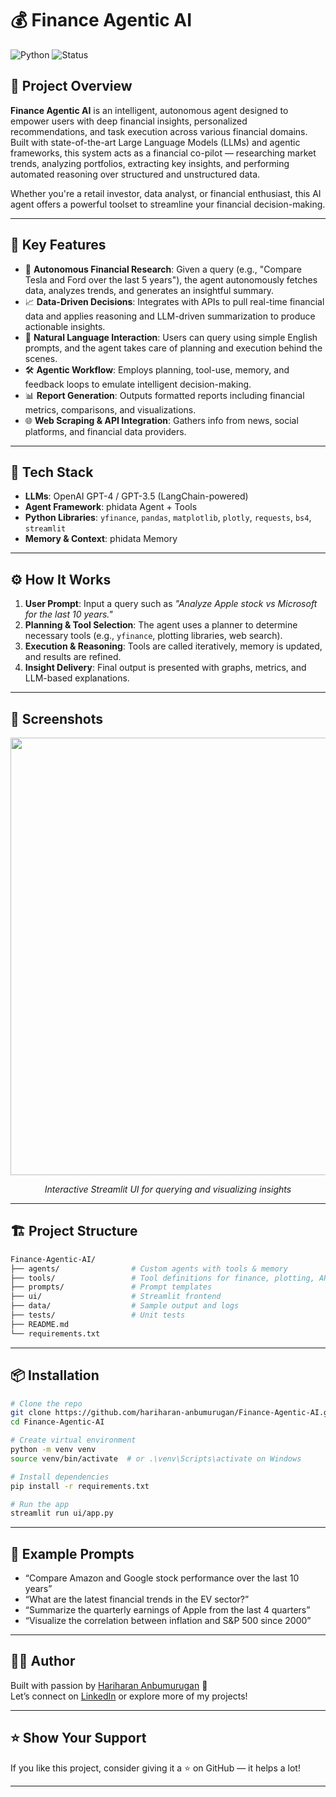 

# 💰 Finance Agentic AI

![Python](https://img.shields.io/badge/Python-3.10%2B-blue.svg)
![Status](https://img.shields.io/badge/status-Active-brightgreen)

## 🚀 Project Overview

**Finance Agentic AI** is an intelligent, autonomous agent designed to empower users with deep financial insights, personalized recommendations, and task execution across various financial domains. Built with state-of-the-art Large Language Models (LLMs) and agentic frameworks, this system acts as a financial co-pilot — researching market trends, analyzing portfolios, extracting key insights, and performing automated reasoning over structured and unstructured data.

Whether you're a retail investor, data analyst, or financial enthusiast, this AI agent offers a powerful toolset to streamline your financial decision-making.

---

## 🧠 Key Features

- 🔎 **Autonomous Financial Research**: Given a query (e.g., "Compare Tesla and Ford over the last 5 years"), the agent autonomously fetches data, analyzes trends, and generates an insightful summary.
- 📈 **Data-Driven Decisions**: Integrates with APIs to pull real-time financial data and applies reasoning and LLM-driven summarization to produce actionable insights.
- 💬 **Natural Language Interaction**: Users can query using simple English prompts, and the agent takes care of planning and execution behind the scenes.
- 🛠️ **Agentic Workflow**: Employs planning, tool-use, memory, and feedback loops to emulate intelligent decision-making.
- 📊 **Report Generation**: Outputs formatted reports including financial metrics, comparisons, and visualizations.
- 🌐 **Web Scraping & API Integration**: Gathers info from news, social platforms, and financial data providers.

---

## 🧰 Tech Stack

- **LLMs**: OpenAI GPT-4 / GPT-3.5 (LangChain-powered)
- **Agent Framework**: phidata Agent + Tools
- **Python Libraries**: `yfinance`, `pandas`, `matplotlib`, `plotly`, `requests`, `bs4`, `streamlit`
- **Memory & Context**: phidata Memory

---

## ⚙️ How It Works

1. **User Prompt**: Input a query such as _"Analyze Apple stock vs Microsoft for the last 10 years."_
2. **Planning & Tool Selection**: The agent uses a planner to determine necessary tools (e.g., `yfinance`, plotting libraries, web search).
3. **Execution & Reasoning**: Tools are called iteratively, memory is updated, and results are refined.
4. **Insight Delivery**: Final output is presented with graphs, metrics, and LLM-based explanations.

---

## 📸 Screenshots

<p align="center">
  <img src="https://raw.githubusercontent.com/hariharan-anbumurugan/Finance-Agentic-AI/main/screenshots/dashboard.png" width="700"/>
</p>
<p align="center">
  <i>Interactive Streamlit UI for querying and visualizing insights</i>
</p>

---

## 🏗️ Project Structure

```bash
Finance-Agentic-AI/
├── agents/                # Custom agents with tools & memory
├── tools/                 # Tool definitions for finance, plotting, APIs
├── prompts/               # Prompt templates
├── ui/                    # Streamlit frontend
├── data/                  # Sample output and logs
├── tests/                 # Unit tests
├── README.md
└── requirements.txt
```

---

## 📦 Installation

```bash
# Clone the repo
git clone https://github.com/hariharan-anbumurugan/Finance-Agentic-AI.git
cd Finance-Agentic-AI

# Create virtual environment
python -m venv venv
source venv/bin/activate  # or .\venv\Scripts\activate on Windows

# Install dependencies
pip install -r requirements.txt

# Run the app
streamlit run ui/app.py
```

---

## 🧪 Example Prompts

- “Compare Amazon and Google stock performance over the last 10 years”
- “What are the latest financial trends in the EV sector?”
- “Summarize the quarterly earnings of Apple from the last 4 quarters”
- “Visualize the correlation between inflation and S&P 500 since 2000”



---

## 👨‍💻 Author

Built with passion by [Hariharan Anbumurugan](https://github.com/hariharan-anbumurugan) 🚀  
Let’s connect on [LinkedIn](https://www.linkedin.com/in/hariharan-anbumurugan/) or explore more of my projects!

---

## ⭐️ Show Your Support

If you like this project, consider giving it a ⭐️ on GitHub — it helps a lot!

---
